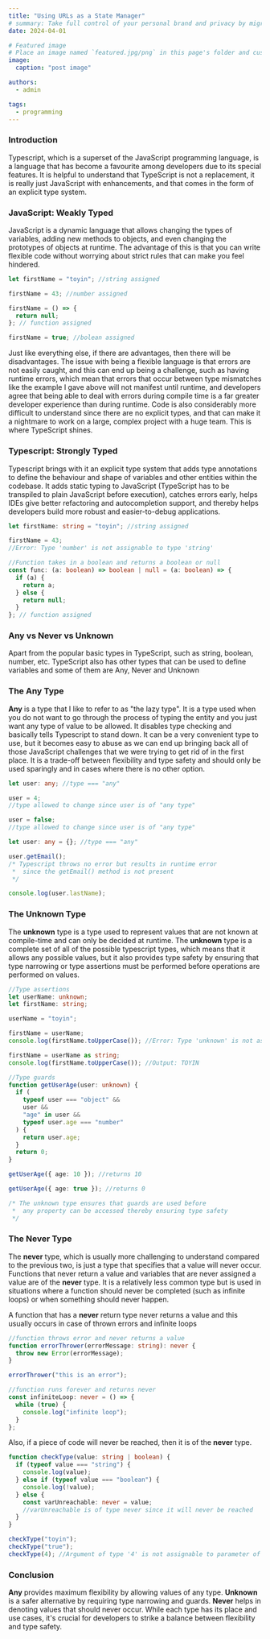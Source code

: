 ```yaml
---
title: "Using URLs as a State Manager"
# summary: Take full control of your personal brand and privacy by migrating away from the big tech platforms!
date: 2024-04-01

# Featured image
# Place an image named `featured.jpg/png` in this page's folder and customize its options here.
image:
  caption: "post image"

authors:
  - admin

tags:
  - programming
---
```


### Introduction

Typescript, which is a superset of the JavaScript programming language, is a language that has become a favourite among developers due to its special features. It is helpful to understand that TypeScript is not a replacement, it is really just JavaScript with enhancements, and that comes in the form of an explicit type system.

### JavaScript: Weakly Typed

JavaScript is a dynamic language that allows changing the types of variables, adding new methods to objects, and even changing the prototypes of objects at runtime. The advantage of this is that you can write flexible code without worrying about strict rules that can make you feel hindered.

```javascript
let firstName = "toyin"; //string assigned

firstName = 43; //number assigned

firstName = () => {
  return null;
}; // function assigned

firstName = true; //bolean assigned
```

Just like everything else, if there are advantages, then there will be disadvantages. The issue with being a flexible language is that errors are not easily caught, and this can end up being a challenge, such as having runtime errors, which mean that errors that occur between type mismatches like the example I gave above will not manifest until runtime, and developers agree that being able to deal with errors during compile time is a far greater developer experience than during runtime. Code is also considerably more difficult to understand since there are no explicit types, and that can make it a nightmare to work on a large, complex project with a huge team. This is where TypeScript shines.

### Typescript: Strongly Typed

Typescript brings with it an explicit type system that adds type annotations to define the behaviour and shape of variables and other entities within the codebase. It adds static typing to JavaScript (TypeScript has to be transpiled to plain JavaScript before execution), catches errors early, helps IDEs give better refactoring and autocompletion support, and thereby helps developers build more robust and easier-to-debug applications.

```typescript
let firstName: string = "toyin"; //string assigned

firstName = 43;
//Error: Type 'number' is not assignable to type 'string'

//Function takes in a boolean and returns a boolean or null
const func: (a: boolean) => boolean | null = (a: boolean) => {
  if (a) {
    return a;
  } else {
    return null;
  }
}; // function assigned
```

### Any vs Never vs Unknown

Apart from the popular basic types in TypeScript, such as string, boolean, number, etc. TypeScript also has other types that can be used to define variables and some of them are Any, Never and Unknown

### The Any Type

**Any** is a type that I like to refer to as "the lazy type". It is a type used when you do not want to go through the process of typing the entity and you just want any type of value to be allowed. It disables type checking and basically tells Typescript to stand down. It can be a very convenient type to use, but it becomes easy to abuse as we can end up bringing back all of those JavaScript challenges that we were trying to get rid of in the first place. It is a trade-off between flexibility and type safety and should only be used sparingly and in cases where there is no other option.

```typescript
let user: any; //type === "any"

user = 4;
//type allowed to change since user is of "any type"

user = false;
//type allowed to change since user is of "any type"
```

```typescript
let user: any = {}; //type === "any"

user.getEmail();
/* Typescript throws no error but results in runtime error
 *  since the getEmail() method is not present
 */

console.log(user.lastName);
```

### The Unknown Type

The **unknown** type is a type used to represent values that are not known at compile-time and can only be decided at runtime. The **unknown** type is a complete set of all of the possible typescript types, which means that it allows any possible values, but it also provides type safety by ensuring that type narrowing or type assertions must be performed before operations are performed on values.

```typescript
//Type assertions
let userName: unknown;
let firstName: string;

userName = "toyin";

firstName = userName;
console.log(firstName.toUpperCase()); //Error: Type 'unknown' is not assignable to type 'string'

firstName = userName as string;
console.log(firstName.toUpperCase()); //Output: TOYIN
```

```typescript
//Type guards
function getUserAge(user: unknown) {
  if (
    typeof user === "object" &&
    user &&
    "age" in user &&
    typeof user.age === "number"
  ) {
    return user.age;
  }
  return 0;
}

getUserAge({ age: 10 }); //returns 10

getUserAge({ age: true }); //returns 0

/* The unknown type ensures that guards are used before
 *  any property can be accessed thereby ensuring type safety
 */
```

### The Never Type

The **never** type, which is usually more challenging to understand compared to the previous two, is just a type that specifies that a value will never occur. Functions that never return a value and variables that are never assigned a value are of the **never** type. It is a relatively less common type but is used in situations where a function should never be completed (such as infinite loops) or when something should never happen.

A function that has a **never** return type never returns a value and this usually occurs in case of thrown errors and infinite loops

```typescript
//function throws error and never returns a value
function errorThrower(errorMessage: string): never {
  throw new Error(errorMessage);
}

errorThrower("this is an error");

//function runs forever and returns never
const infiniteLoop: never = () => {
  while (true) {
    console.log("infinite loop");
  }
};
```

Also, if a piece of code will never be reached, then it is of the **never** type.

```typescript
function checkType(value: string | boolean) {
  if (typeof value === "string") {
    console.log(value);
  } else if (typeof value === "boolean") {
    console.log(!value);
  } else {
    const varUnreachable: never = value;
    //varUnreachable is of type never since it will never be reached
  }
}

checkType("toyin");
checkType("true");
checkType(4); //Argument of type '4' is not assignable to parameter of type 'string | boolean'
```

### Conclusion

**Any** provides maximum flexibility by allowing values of any type. **Unknown** is a safer alternative by requiring type narrowing and guards. **Never** helps in denoting values that should never occur. While each type has its place and use cases, it's crucial for developers to strike a balance between flexibility and type safety.
